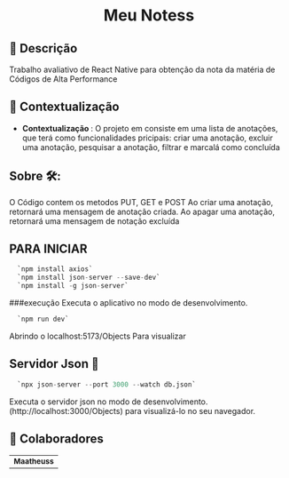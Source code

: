 <h1 align="center">Meu Notess</h1>

## 🤔 Descrição
Trabalho avaliativo de React Native para obtenção da nota da matéria de Códigos de Alta Performance

## 📝 Contextualização
* <b>Contextualização </b>: O projeto em consiste em uma lista de anotações, que terá como funcionalidades pricipais: criar uma anotação, excluir uma anotação, pesquisar a anotação, filtrar e marcalá como concluída

## Sobre 🛠️:
O Código contem os metodos PUT, GET e POST
Ao criar uma anotação, retornará uma mensagem de anotação criada.
Ao apagar uma anotação, retornará uma mensagem de notação excluída

## PARA INICIAR
```s
  `npm install axios`
  `npm install json-server --save-dev`
  `npm install -g json-server`
  ```
  
  ###execução
  Executa o aplicativo no modo de desenvolvimento.
```s
  `npm run dev`
```
Abrindo o localhost:5173/Objects Para visualizar
  ## Servidor Json 🤙

```s
  `npx json-server --port 3000 --watch db.json`
```
Executa o servidor json no modo de desenvolvimento.\
(http://localhost:3000/Objects) para visualizá-lo no seu navegador.

## :handshake: Colaboradores
<table>
  <tr>
    <td align="center">
      <a href="https://github.com/R4dars">
        <sub>
          <b>Maatheuss</b>
        </sub>
      </a>
    </td>
  </tr>
</table>
